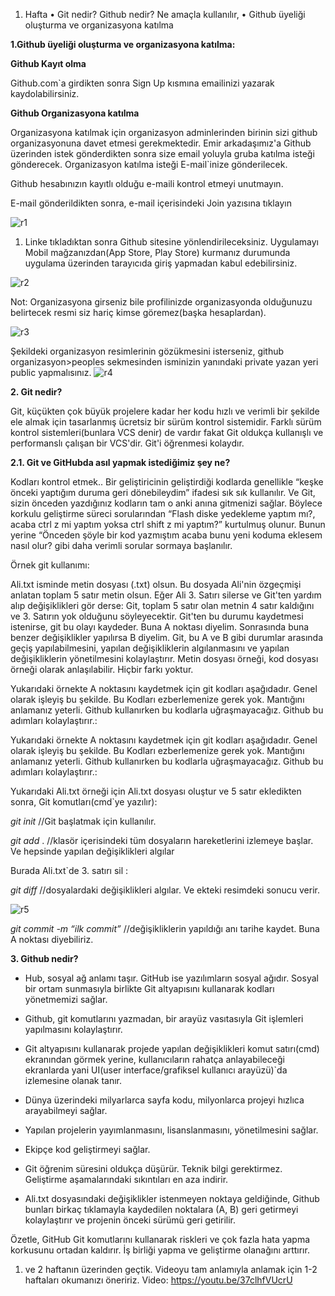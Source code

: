

1. Hafta
   • Git nedir? Github nedir? Ne amaçla kullanılır,
   • Github üyeliği oluşturma ve organizasyona katılma

**1.Github üyeliği oluşturma ve organizasyona katılma:**

**Github Kayıt olma**

Github.com`a girdikten sonra Sign Up kısmına emailinizi yazarak kaydolabilirsiniz.

**Github Organizasyona katılma**

Organizasyona katılmak için organizasyon adminlerinden birinin sizi github organizasyonuna davet etmesi gerekmektedir. Emir arkadaşımız'a Github üzerinden istek gönderdikten sonra size email yoluyla gruba katılma isteği gönderecek. Organizasyon katılma isteği E-mail`inize gönderilecek.

Github hesabınızın kayıtlı olduğu e-maili kontrol etmeyi unutmayın.

E-mail gönderildikten sonra, e-mail içerisindeki Join yazısına tıklayın

![r1](https://user-images.githubusercontent.com/58172827/170823241-fda73d7a-2931-4c3e-be98-a79ebfb33b65.jpg)

1. Linke tıkladıktan sonra Github sitesine yönlendirileceksiniz. Uygulamayı Mobil mağzanızdan(App Store, Play Store) kurmanız durumunda uygulama üzerinden tarayıcıda giriş yapmadan kabul edebilirsiniz.

![r2](https://user-images.githubusercontent.com/58172827/170823272-d3ceb3d1-6e98-4853-9b70-08e76c7a8aaf.jpg)

Not: Organizasyona girseniz bile profilinizde organizasyonda olduğunuzu belirtecek resmi siz hariç kimse göremez(başka hesaplardan).

![r3](https://user-images.githubusercontent.com/58172827/170823309-15e0926d-8565-4792-9efa-e9ca3180eb8c.png)

Şekildeki organizasyon resimlerinin gözükmesini isterseniz, github organizasyon>peoples sekmesinden isminizin yanındaki private yazan yeri public yapmalısınız.
![r4](https://user-images.githubusercontent.com/58172827/170823339-6cd86461-03da-4b19-a77b-4a190b032c43.png)

**2. Git nedir?**

Git, küçükten çok büyük projelere kadar her kodu hızlı ve verimli bir şekilde ele almak için tasarlanmış ücretsiz bir sürüm kontrol sistemidir. Farklı sürüm kontrol sistemleri(bunlara VCS denir) de vardır fakat Git oldukça kullanışlı ve performanslı çalışan bir VCS'dir. Git'i öğrenmesi kolaydır.

**2.1. Git ve GitHubda asıl yapmak istediğimiz şey ne?**

Kodları kontrol etmek.. Bir geliştiricinin geliştirdiği kodlarda genellikle “keşke önceki yaptığım duruma geri dönebileydim” ifadesi sık sık kullanılır. Ve Git, sizin önceden yazdığınız kodların tam o anki anına gitmenizi sağlar. Böylece korkulu geliştirme süreci sorularından “Flash diske yedekleme yaptım mı?, acaba ctrl z mi yaptım yoksa ctrl shift z mi yaptım?” kurtulmuş olunur. Bunun yerine “Önceden şöyle bir kod yazmıştım acaba bunu yeni koduma eklesem nasıl olur? gibi daha verimli sorular sormaya başlanılır.

Örnek git kullanımı:

Ali.txt isminde metin dosyası (.txt) olsun. Bu dosyada Ali'nin özgeçmişi anlatan toplam 5 satır metin olsun. Eğer Ali 3. Satırı silerse ve Git'ten yardım alıp değişiklikleri gör derse: Git, toplam 5 satır olan metnin 4 satır kaldığını ve 3. Satırın yok olduğunu söyleyecektir. Git'ten bu durumu kaydetmesi istenirse, git bu olayı kaydeder. Buna A noktası diyelim. Sonrasında buna benzer değişiklikler yapılırsa B diyelim. Git, bu A ve B gibi durumlar arasında geçiş yapılabilmesini, yapılan değişikliklerin algılanmasını ve yapılan değişikliklerin yönetilmesini kolaylaştırır. Metin dosyası örneği, kod dosyası örneği olarak anlaşılabilir. Hiçbir farkı yoktur.

Yukarıdaki örnekte A noktasını kaydetmek için git kodları aşağıdadır. Genel olarak işleyiş bu şekilde. Bu Kodları ezberlemenize gerek yok. Mantığını anlamanız yeterli. Github kullanırken bu kodlarla uğraşmayacağız. Github bu adımları kolaylaştırır.:

Yukarıdaki örnekte A noktasını kaydetmek için git kodları aşağıdadır. Genel olarak işleyiş bu şekilde. Bu Kodları ezberlemenize gerek yok. Mantığını anlamanız yeterli. Github kullanırken bu kodlarla uğraşmayacağız. Github bu adımları kolaylaştırır.:

Yukarıdaki Ali.txt örneği için Ali.txt dosyası oluştur ve 5 satır ekledikten sonra, Git komutları(cmd`ye yazılır):

_git init_ //Git başlatmak için kullanılır.

_git add_ . //klasör içerisindeki tüm dosyaların hareketlerini izlemeye başlar. Ve hepsinde yapılan değişiklikleri algılar

Burada Ali.txt`de 3. satırı sil :

_git diff_ //dosyalardaki değişiklikleri algılar. Ve ekteki resimdeki sonucu verir.

![r5](https://user-images.githubusercontent.com/58172827/170823388-24d2f26d-f57a-4014-b839-a799a7290589.png)

_git commit -m “ilk commit”_ //değişikliklerin yapıldığı anı tarihe kaydet. Buna A noktası diyebiliriz.

**3. Github nedir?**

- Hub, sosyal ağ anlamı taşır. GitHub ise yazılımların sosyal ağıdır. Sosyal bir ortam sunmasıyla birlikte Git altyapısını kullanarak kodları yönetmemizi sağlar.

- Github, git komutlarını yazmadan, bir arayüz vasıtasıyla Git işlemleri yapılmasını kolaylaştırır.

- Git altyapısını kullanarak projede yapılan değişiklikleri komut satırı(cmd) ekranından görmek yerine, kullanıcıların rahatça anlayabileceği ekranlarda yani UI(user interface/grafiksel kullanıcı arayüzü)`da izlemesine olanak tanır.

- Dünya üzerindeki milyarlarca sayfa kodu, milyonlarca projeyi hızlıca arayabilmeyi sağlar.

- Yapılan projelerin yayımlanmasını, lisanslanmasını, yönetilmesini sağlar.

- Ekipçe kod geliştirmeyi sağlar.

- Git öğrenim süresini oldukça düşürür. Teknik bilgi gerektirmez. Geliştirme aşamalarındaki sıkıntıları en aza indirir.

- Ali.txt dosyasındaki değişiklikler istenmeyen noktaya geldiğinde, Github bunları birkaç tıklamayla kaydedilen noktalara (A, B) geri getirmeyi kolaylaştırır ve projenin önceki sürümü geri getirilir.

Özetle, GitHub Git komutlarını kullanarak riskleri ve çok fazla hata yapma korkusunu ortadan kaldırır. İş birliği yapma ve geliştirme olanağını arttırır.

1. ve 2 haftanın üzerinden geçtik. Videoyu tam anlamıyla anlamak için 1-2 haftaları okumanızı öneririz.
Video: https://youtu.be/37clhfVUcrU
